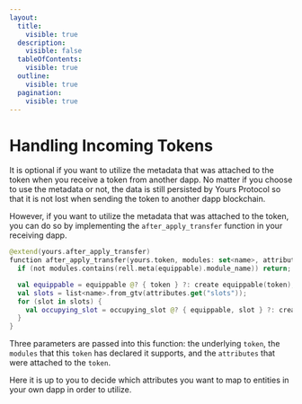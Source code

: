 ```yaml
---
layout:
  title:
    visible: true
  description:
    visible: false
  tableOfContents:
    visible: true
  outline:
    visible: true
  pagination:
    visible: true
---
```


# Handling Incoming Tokens

It is optional if you want to utilize the metadata that was attached to the token when you receive a token from another dapp. No matter if you choose to use the metadata or not, the data is still persisted by Yours Protocol so that it is not lost when sending the token to another dapp blockchain.

However, if you want to utilize the metadata that was attached to the token, you can do so by implementing the `after_apply_transfer` function in your receiving dapp.

```kotlin
@extend(yours.after_apply_transfer)
function after_apply_transfer(yours.token, modules: set<name>, attributes: map<text, gtv>) {
  if (not modules.contains(rell.meta(equippable).module_name)) return;

  val equippable = equippable @? { token } ?: create equippable(token);
  val slots = list<name>.from_gtv(attributes.get("slots"));
  for (slot in slots) {
    val occupying_slot = occupying_slot @? { equippable, slot } ?: create occupying_slot(equippable, slot);
  }
}
```

Three parameters are passed into this function: the underlying `token`, the `modules` that this `token` has declared it supports, and the `attributes` that were attached to the `token`.

Here it is up to you to decide which attributes you want to map to entities in your own dapp in order to utilize.
